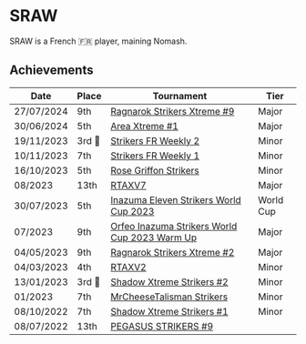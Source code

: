 # SRAW

SRAW is a French :fr: player, maining Nomash.

## Achievements

|Date|Place|Tournament|Tier|
|-|-|-|-|
| 27/07/2024 | 9th | [Ragnarok Strikers Xtreme #9](../../tournaments/ragna/ragnax9.md) | Major |
| 30/06/2024 | 5th | [Area Xtreme #1](../../tournaments/area/areax1.md) | Major |
| 19/11/2023 |3rd :3rd_place_medal:| [Strikers FR Weekly 2](../../tournaments/weeklies/weekly2.md) | Minor |
| 10/11/2023 | 7th | [Strikers FR Weekly 1](../../tournaments/weeklies/weekly1.md) | Minor |
| 16/10/2023 | 5th |[Rose Griffon Strikers](../../tournaments/misc/rosegriffon.md) | Minor |
| 08/2023 | 13th | [RTAXV7](../../tournaments/rtaxv/rtaxv7.md) | Major |
| 30/07/2023 | 5th | [Inazuma Eleven Strikers World Cup 2023](../../tournaments/worldcup23.md) | World Cup |
| 07/2023 | 9th | [Orfeo Inazuma Strikers World Cup 2023 Warm Up](../../tournaments/orfeo/orfeowc.md) | Major |
| 04/05/2023 | 9th | [Ragnarok Strikers Xtreme #2](../../tournaments/ragna/ragnax4.md) | Major |
| 04/03/2023 | 4th | [RTAXV2](../../tournaments/rtaxv/rtaxv2.md) | Minor |
| 13/01/2023 |3rd :3rd_place_medal: | [Shadow Xtreme Strikers #2](../../tournaments/shadow/shadow2.md) | Minor |
| 01/2023 | 7th | [MrCheeseTalisman Strikers](../../tournaments/misc/cheese1.md) | Minor |
| 08/10/2022 | 7th | [Shadow Xtreme Strikers #1](../../tournaments/shadow/shadow1.md) | Minor |
| 08/07/2022 | 13th | [PEGASUS STRIKERS #9](../../tournaments/pegasus/pegasus9.md) | | Major |